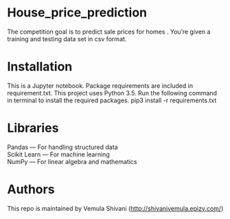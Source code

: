 # House_price_prediction
The competition goal is to predict sale prices for homes . You’re given a training and testing data set in csv format.

<h1>Installation</h1>

This is a Jupyter notebook. Package requirements are included in requirement.txt. This project uses Python 3.5. Run the following command in terminal to install the required packages. pip3 install -r requirements.txt

<h1>Libraries</h1>

Pandas — For handling structured data<br>
Scikit Learn — For machine learning<br>
NumPy — For linear algebra and mathematics<br>

<h1>Authors</h1>

This repo is maintained by Vemula Shivani (http://shivanivemula.epizy.com/)
